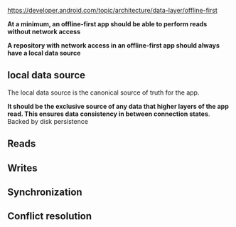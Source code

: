 
https://developer.android.com/topic/architecture/data-layer/offline-first

**At a minimum, an offline-first app should be able to perform reads without network access**

**A repository with network access in an offline-first app should always have a local data source**

## local data source

The local data source is the canonical source of truth for the app.

**It should be the exclusive source of any data that higher layers of the app read. This ensures data consistency in between connection states**. Backed by disk persistence


## Reads


## Writes


## Synchronization

## Conflict resolution

